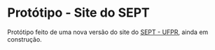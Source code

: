 # Protótipo - Site do SEPT
Protótipo feito de uma nova versão do site do [SEPT - UFPR](http://www.sept.ufpr.br/portal/), ainda em construção.
